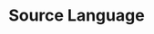 ---
types: "word"

title: "Source Language"

categories: ['']

tags: ['Source', 'Language']

arabic: ['اللغة الأصل']

publishers: ['خوارزميات الذكاء الاصطناعي في تحليل النص العربي']

types: "word"

slug: ""
---